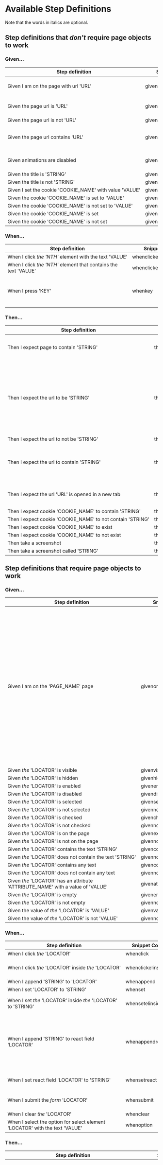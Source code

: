 # Available Step Definitions

Note that the words in italics are optional.

## Step definitions that _don’t_ require page objects to work

### Given...

| Step definition | Snippet Code | Notes |
| --- | --- | --- |
| Given I am on the page with url 'URL' | givengotourl | Goes to a page by URL |
| Given the page url is 'URL' | givenpageurl | Checks the page url |
| Given the page url is not 'URL' | givennotpageurl |  |
| Given the page url contains 'URL' | givenurlcontains | Checks the page url contains |
| Given animations are disabled | givendisableAnimations | Disables CSS animations |
| Given the title is 'STRING' | giventitle |  |
| Given the title is not 'STRING' | givennottitle |  |
| Given&nbsp;I&nbsp;set&nbsp;the&nbsp;cookie&nbsp;'COOKIE_NAME'&nbsp;with&nbsp;value&nbsp;'VALUE' | givensetcookie |  |
| Given the cookie 'COOKIE_NAME' is set to 'VALUE' | givencookie |  |
| Given the cookie 'COOKIE_NAME' is not set to 'VALUE' | givennotcookie |  |
| Given the cookie 'COOKIE_NAME' is set | givencookieset |  |
| Given the cookie 'COOKIE_NAME' is not set | givennotcookieset |  |

### When...

| Step definition | Snippet Code | Notes |
| --- | --- | --- |
| When&nbsp;I&nbsp;click&nbsp;_the_&nbsp;_'NTH'_&nbsp;element&nbsp;with&nbsp;the&nbsp;text&nbsp;'VALUE' | whenclickelwithtext |  |
| When I click _the_ _'NTH'_ element that contains the text 'VALUE' | whenclickelcontainstext |  |
| When I press 'KEY' | whenkey | [See list of possible keys](https://gist.github.com/canvaspixels/a5793fe712743dda9216eef06cc96022) - [This only works in ChromeDriver](https://github.com/canvaspixels/courgette/issues/16) |

### Then...

| Step definition | Snippet Code | Notes |
| --- | --- | --- |
| Then I expect page to contain 'STRING' | thenpagecontainstext | This looks in the whole document for STRING |
| Then I expect the url to be 'STRING' | thenurl | Using this just checks the URL, it does not change the page object so should not be used for end to end testing unless it is the final step |
| Then I expect the url to not be 'STRING' | thennoturl |  |
| Then I expect the url to contain 'STRING' | thenurlcontains | Using this just checks the URL, it does not change the page object. |
| Then I expect the url 'URL' is opened in a new tab | thenurlnewtab | [Currently not working in FirefoxDriver](https://github.com/canvaspixels/courgette/issues/16) |
| Then I expect cookie 'COOKIE_NAME' to contain 'STRING' | thencookiecontain |  |
| Then&nbsp;I&nbsp;expect&nbsp;cookie&nbsp;'COOKIE_NAME'&nbsp;to&nbsp;not&nbsp;contain&nbsp;'STRING' | thennotcookiecontain |  |
| Then I expect cookie 'COOKIE_NAME' to exist | thencookieexists |  |
| Then I expect cookie 'COOKIE_NAME' to not exist | thennotcookieexists |  |
| Then take a screenshot | thenscreenshot |  |
| Then take a screenshot called 'STRING' | thenscreenshotcalled |  |


## Step definitions that require page objects to work

### Given...

| Step definition | Snippet Code | Notes |
| --- | --- | --- |
| Given I am on the 'PAGE_NAME' page | givenonpage | PAGE_NAME should match the name of the page object file in your pages directory but use spaces instead of dashes and use lowercase for your page object file names with dash separating (kebab-case). This step definition sets the current page object |
| Given _the_ 'LOCATOR' is visible | givenvisible |  |
| Given _the_ 'LOCATOR' is hidden | givenhidden |  |
| Given _the_ 'LOCATOR' is enabled | givenenabled |  |
| Given _the_ 'LOCATOR' is disabled | givendisabled |  |
| Given _the_ 'LOCATOR' is selected | givenselected |  |
| Given _the_ 'LOCATOR' is not selected | givennotselected |  |
| Given _the_ 'LOCATOR' is checked | givenchecked |  |
| Given _the_ 'LOCATOR' is not checked | givennotchecked |  |
| Given _the_ 'LOCATOR' is on the page | givenexists |  |
| Given _the_ 'LOCATOR' is not on the page | givennotexists |  |
| Given _the_ 'LOCATOR' contains the text 'STRING' | givencontainstext |  |
| Given&nbsp;_the_&nbsp;'LOCATOR'&nbsp;does&nbsp;not&nbsp;contain&nbsp;the&nbsp;text&nbsp;'STRING' | givennotcontainstext |  |
| Given _the_ 'LOCATOR' contains any text | givencontainsanytext |  |
| Given _the_ 'LOCATOR' does not contain any text | givennotcontainsanytext |  |
| Given _the_ 'LOCATOR' has an attribute 'ATTRIBUTE_NAME' with a value of 'VALUE' | givenattribute |  |
| Given _the_ 'LOCATOR' is empty | givenempty |  |
| Given _the_ 'LOCATOR' is not empty | givennotempty |  |
| Given the value of _the_ 'LOCATOR' is 'VALUE' | givenvalue |  |
| Given the value of _the_ 'LOCATOR' is not 'VALUE' | givennotvalue |  |

### When...

| Step definition | Snippet Code | Notes |
| --- | --- | --- |
| When I click _the_ 'LOCATOR' | whenclick |  |
| When&nbsp;I&nbsp;click&nbsp;_the_&nbsp;'LOCATOR'&nbsp;inside&nbsp;_the_&nbsp;'LOCATOR' | whenclickelinsideel | This currently only works with XPaths |
| When I append 'STRING' to 'LOCATOR' | whenappend |  |
| When I set 'LOCATOR' to 'STRING' | whenset |  |
| When I set _the_ 'LOCATOR' inside _the_ 'LOCATOR' to 'STRING' | whensetelinsideel | This currently only works with XPaths |
| When I append 'STRING' to react field 'LOCATOR' | whenappendreact | Sets the value to the input then fires React’s version of the onChange event, so that any actions fire |
| When I set react field 'LOCATOR' to 'STRING' | whensetreact | Similar to append in react above |
| When I submit the _form_ 'LOCATOR' | whensubmit | [This only works in ChromeDriver](https://github.com/SeleniumHQ/selenium/issues/4359) |
| When I clear _the_ 'LOCATOR' | whenclear |  |
| When I select the option for select element 'LOCATOR' with the text 'VALUE' | whenoption |  |

### Then...

| Step definition | Snippet Code | Notes |
| --- | --- | --- |
| Then I expect to be on the 'PAGE_NAME' page | thenonpage | This step does 2 things: it changes the current page object so that any subsequent steps will use locators / selectors / XPaths from the PAGE_NAME page object, and then asserts the URL from that new page object if it exists. |
| Then I set the page object to 'PAGE_NAME' page | thensetpageobj | This changes the current page object so that any subsequent steps will use locators / selectors / XPaths from the PAGE_NAME page object |
| Then I expect _the_ 'LOCATOR' to be visible | thenvisible |  |
| Then I expect _the_ 'LOCATOR' inside _the_ 'LOCATOR' to be visible | thenelinsideelvisible | This currently only works with XPaths |
| Then I expect _the_ 'LOCATOR' to be hidden | thenhidden |  |
| Then I expect the (bottom OR top OR left OR right)* border colour of the 'LOCATOR' to be 'STRING' | thenbordercolour | Pick a side (bottom, top, left, or right) or remove the expected side. |
| Then I expect the colour of the 'LOCATOR' to be 'STRING' | thencolour |  |
| Then I expect the background colour of the 'LOCATOR' to be 'STRING' | thenbackgroundcolour |  |
| Then I expect the title to be 'STRING' | thentitle |  |
| Then I expect the title to not be 'STRING' | thennottitle |  |
| Then&nbsp;I&nbsp;expect&nbsp;_the_&nbsp;'LOCATOR'&nbsp;to&nbsp;contain&nbsp;the&nbsp;text&nbsp;'STRING' | thencontainstext |  |
| Then I expect _the_ 'LOCATOR' to not contain the text 'STRING' | thennotcontainstext |  |
| Then I expect _the_ 'LOCATOR' inside _the_ 'LOCATOR' to contain the text 'STRING' | thenelinsideelcontainstext |  |
| Then I expect _the_ 'LOCATOR' to contain any text | thencontainsanytext |  |
| Then I expect _the_ 'LOCATOR' to not contain any text | thennotcontainsanytext |  |
| Then I expect _the_ 'LOCATOR' to appear exactly 'NUMBER' times | thenappearexactly |  |
| Then I expect _the_ 'LOCATOR' to not appear exactly 'NUMBER' times | thennotappearexactly |  |
| Then I expect _the_ 'LOCATOR' to exist | thenexists |  |
| Then I expect _the_ 'LOCATOR' to not exist | thennotexists |  |
| Then I expect _the_ 'LOCATOR' to be checked | thenchecked |  |
| Then I expect _the_ 'LOCATOR' to not be checked | thennotchecked |  |
| Then I expect _the_ 'LOCATOR' to be selected | thenselected |  |
| Then I expect _the_ 'LOCATOR' to not be selected | thennotselected |  |
| Then I expect _the_ 'LOCATOR' to be enabled | thenenabled |  |
| Then I expect _the_ 'LOCATOR' to be disabled | thendisabled |  |
| Then I expect _the_ 'LOCATOR' to have the class 'CLASS_NAME' | thenclassname |  |
| Then I expect _the_ 'LOCATOR' to not have the class 'CLASS_NAME' | thennotclassname |  |
| Then I expect _the_ 'LOCATOR' to be focused | thenfocused |  |
| Then I expect _the_ 'LOCATOR' to be empty | thenempty |  |
| Then I expect _the_ 'LOCATOR' to not be empty | thennotempty |  |
| Then I expect the value of _the_ 'LOCATOR' to be 'STRING' | thenvalue | Used for getting the value of an input |
| Then I expect the value of _the_ 'LOCATOR' to not be 'STRING' | thennotvalue |  |
| Then I expect the value of _the_ 'LOCATOR' inside _the_ 'LOCATOR' to be 'STRING' | thenelinsideelvalue | This currently only works with XPaths |
| Then I expect _the_ 'LOCATOR' has an attribute 'ATTRIBUTE_NAME' with a value of 'VALUE' | thenattribute |  |
| Then fail step and take screenshot | thendie |  |